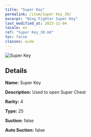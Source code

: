 ```yaml
---
title: "Super Key"
permalink: /item/Super Key_30/
excerpt: "Wing Fighter Super Key"
last_modified_at: 2023-11-04
locale: en
ref: "Super Key_30.md"
toc: false
classes: wide
---
```



 ![Super Key](/images/item/Super_Key_p.png)



## Details

 **Name:** Super Key 

 **Description:** Used to open Super Chest

 **Rarity:** 4 

 **Type:** 25 

 **Suction:** false 

 **Auto Suction:** false 


